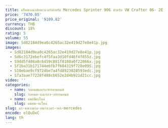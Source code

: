 ```yaml
---
title: แร็คพวงมาลัยพาวเวอร์สําหรับ Mercedes Sprinter 906 สําหรับ VW Crafter 06- 2E 1419061 หรือ 1419061 ขวาน 9064601300   หรือ 1419061 บีเอ 9064600400
price: '7470.05'
price_original: '9109.82'
currency: THB
discount: 18%
rating: 5
volume: 55
image: Sd82184d9ea0c4265ac32e419d27e8e41p.jpg
images:
  - Sd82184d9ea0c4265ac32e419d27e8e41p.jpg
  - Sd6c3172ebefc4f5faa3d10fd46f4f855z.jpg
  - S9dd5f486a8c6459c881f8108a0f22866x.jpg
  - Sf1ba31b171744e6fb7f684319f728e09S.jpg
  - S10ebae9cf9724be7a4fd8923028593edc.jpg
  - S7a3aae77228f488cb652e2d4b921d21cc.jpg
video: ''
categories:
  - name: รถยนต์และรถจักรยานยนต์
    slug: รถยนต-และรถจ-กรยานยนต
  - name: แชสซีอะไหล่
    slug: แชสซ-อะไหล
slug: แร-คพวงมาล-ยพาวเวอร-าหร-mercedes
encode: olQuDxC
lang: th
---
```

  